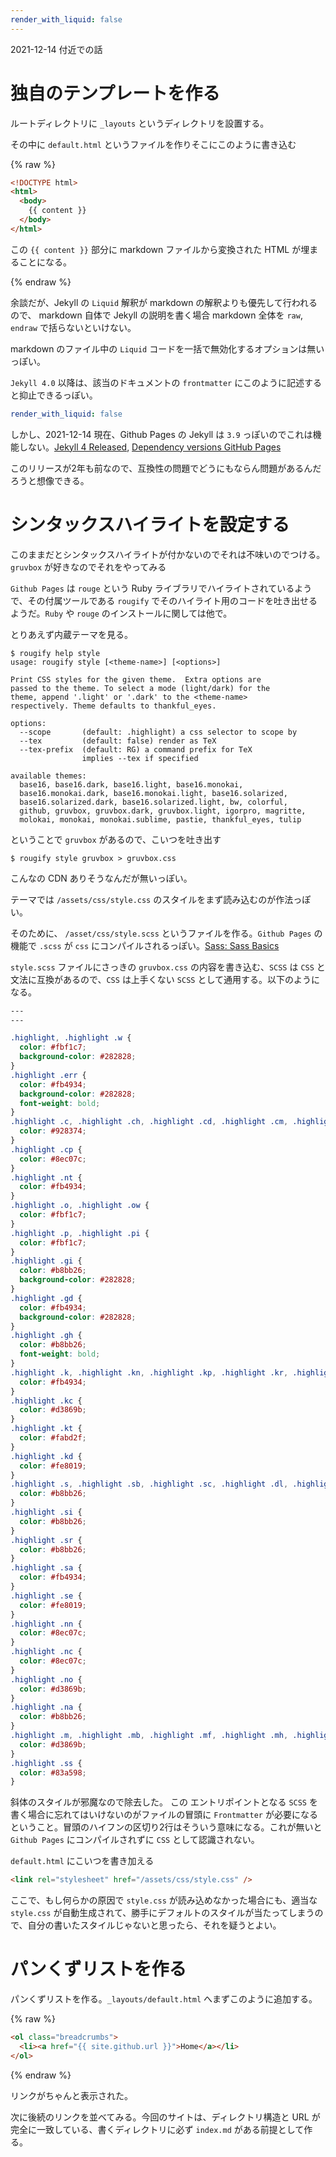 ```yaml
---
render_with_liquid: false
---
```


2021-12-14 付近での話

独自のテンプレートを作る
================================================================================

ルートディレクトリに `_layouts` というディレクトリを設置する。

その中に `default.html` というファイルを作りそこにこのように書き込む


{% raw %}


```html
<!DOCTYPE html>
<html>
  <body>
    {{ content }}
  </body>
</html>
```

この `{{ content }}` 部分に markdown ファイルから変換された HTML が埋まることになる。

{% endraw %}


余談だが、Jekyll の `Liquid` 解釈が markdown の解釈よりも優先して行われるので、 markdown 自体で Jekyll の説明を書く場合 markdown 全体を `raw`, `endraw` で括らないといけない。

markdown のファイル中の `Liquid` コードを一括で無効化するオプションは無いっぽい。

`Jekyll 4.0` 以降は、該当のドキュメントの `frontmatter` にこのように記述すると抑止できるっぽい。

```yml
render_with_liquid: false
```

しかし、2021-12-14 現在、Github Pages の Jekyll は `3.9` っぽいのでこれは機能しない。[Jekyll 4 Released](https://jekyllrb.com/news/2019/08/20/jekyll-4-0-0-released/), [Dependency versions GitHub Pages](https://pages.github.com/versions/)

このリリースが2年も前なので、互換性の問題でどうにもならん問題があるんだろうと想像できる。





シンタックスハイライトを設定する
================================================================================
このままだとシンタックスハイライトが付かないのでそれは不味いのでつける。
`gruvbox` が好きなのでそれをやってみる


`Github Pages` は `rouge` という Ruby ライブラリでハイライトされているようで、その付属ツールである `rougify` でそのハイライト用のコードを吐き出せるようだ。`Ruby` や `rouge` のインストールに関しては他で。

とりあえず内蔵テーマを見る。

```console
$ rougify help style
usage: rougify style [<theme-name>] [<options>]

Print CSS styles for the given theme.  Extra options are
passed to the theme. To select a mode (light/dark) for the
theme, append '.light' or '.dark' to the <theme-name>
respectively. Theme defaults to thankful_eyes.

options:
  --scope     	(default: .highlight) a css selector to scope by
  --tex       	(default: false) render as TeX
  --tex-prefix	(default: RG) a command prefix for TeX
              	implies --tex if specified

available themes:
  base16, base16.dark, base16.light, base16.monokai,
  base16.monokai.dark, base16.monokai.light, base16.solarized,
  base16.solarized.dark, base16.solarized.light, bw, colorful,
  github, gruvbox, gruvbox.dark, gruvbox.light, igorpro, magritte,
  molokai, monokai, monokai.sublime, pastie, thankful_eyes, tulip
```

ということで `gruvbox` があるので、こいつを吐き出す

```
$ rougify style gruvbox > gruvbox.css
```

こんなの CDN ありそうなんだが無いっぽい。

テーマでは `/assets/css/style.css` のスタイルをまず読み込むのが作法っぽい。

そのために、 `/asset/css/style.scss` というファイルを作る。`Github Pages` の機能で `.scss` が `css` にコンパイルされるっぽい。[Sass: Sass Basics](https://sass-lang.com/guide)

`style.scss` ファイルにさっきの `gruvbox.css` の内容を書き込む、`SCSS` は `CSS` と文法に互換があるので、`CSS` は上手くない `SCSS` として通用する。以下のようになる。

```css
---
---

.highlight, .highlight .w {
  color: #fbf1c7;
  background-color: #282828;
}
.highlight .err {
  color: #fb4934;
  background-color: #282828;
  font-weight: bold;
}
.highlight .c, .highlight .ch, .highlight .cd, .highlight .cm, .highlight .cpf, .highlight .c1, .highlight .cs {
  color: #928374;
}
.highlight .cp {
  color: #8ec07c;
}
.highlight .nt {
  color: #fb4934;
}
.highlight .o, .highlight .ow {
  color: #fbf1c7;
}
.highlight .p, .highlight .pi {
  color: #fbf1c7;
}
.highlight .gi {
  color: #b8bb26;
  background-color: #282828;
}
.highlight .gd {
  color: #fb4934;
  background-color: #282828;
}
.highlight .gh {
  color: #b8bb26;
  font-weight: bold;
}
.highlight .k, .highlight .kn, .highlight .kp, .highlight .kr, .highlight .kv {
  color: #fb4934;
}
.highlight .kc {
  color: #d3869b;
}
.highlight .kt {
  color: #fabd2f;
}
.highlight .kd {
  color: #fe8019;
}
.highlight .s, .highlight .sb, .highlight .sc, .highlight .dl, .highlight .sd, .highlight .s2, .highlight .sh, .highlight .sx, .highlight .s1 {
  color: #b8bb26;
}
.highlight .si {
  color: #b8bb26;
}
.highlight .sr {
  color: #b8bb26;
}
.highlight .sa {
  color: #fb4934;
}
.highlight .se {
  color: #fe8019;
}
.highlight .nn {
  color: #8ec07c;
}
.highlight .nc {
  color: #8ec07c;
}
.highlight .no {
  color: #d3869b;
}
.highlight .na {
  color: #b8bb26;
}
.highlight .m, .highlight .mb, .highlight .mf, .highlight .mh, .highlight .mi, .highlight .il, .highlight .mo, .highlight .mx {
  color: #d3869b;
}
.highlight .ss {
  color: #83a598;
}
```

斜体のスタイルが邪魔なので除去した。
この エントリポイントとなる `SCSS` を書く場合に忘れてはいけないのがファイルの冒頭に `Frontmatter` が必要になるということ。冒頭のハイフンの区切り2行はそういう意味になる。これが無いと `Github Pages` にコンパイルされずに `CSS` として認識されない。

`default.html` にこいつを書き加える


```html
<link rel="stylesheet" href="/assets/css/style.css" />
```

ここで、もし何らかの原因で `style.css` が読み込めなかった場合にも、適当な `style.css` が自動生成されて、勝手にデフォルトのスタイルが当たってしまうので、自分の書いたスタイルじゃないと思ったら、それを疑うとよい。


パンくずリストを作る
================================================================================
パンくずリストを作る。`_layouts/default.html` へまずこのように追加する。

{% raw %}
```html
<ol class="breadcrumbs">
  <li><a href="{{ site.github.url }}">Home</a></li>
</ol>
```
{% endraw %}


リンクがちゃんと表示された。

次に後続のリンクを並べてみる。今回のサイトは、ディレクトリ構造と URL が完全に一致している、書くディレクトリに必ず `index.md` がある前提として作る。









